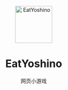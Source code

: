 <p align="center">
  <a href="https://xingye.me/game/eatkano"><img src="https://reallygoodbaker.github.io/EatYoshino/static/image/ClickBefore.png?raw=true" width="100" height="100" alt="EatYoshino"></a>
</p>
<div align="center">

# EatYoshino

网页小游戏 

</div>
